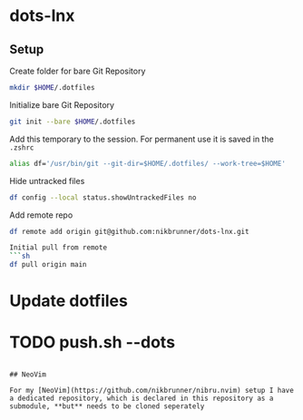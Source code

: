# dots-lnx

## Setup

Create folder for bare Git Repository

```sh
mkdir $HOME/.dotfiles
```

Initialize bare Git Repository

```sh
git init --bare $HOME/.dotfiles
```

Add this temporary to the session. 
For permanent use it is saved in the `.zshrc`

```sh
alias df='/usr/bin/git --git-dir=$HOME/.dotfiles/ --work-tree=$HOME'
```

Hide untracked files

```sh
df config --local status.showUntrackedFiles no
```

Add remote repo

```sh
df remote add origin git@github.com:nikbrunner/dots-lnx.git

Initial pull from remote 
```sh
df pull origin main
```

# Update dotfiles
# TODO push.sh --dots 
```

## NeoVim

For my [NeoVim](https://github.com/nikbrunner/nibru.nvim) setup I have a dedicated repository, which is declared in this repository as a submodule, **but** needs to be cloned seperately


